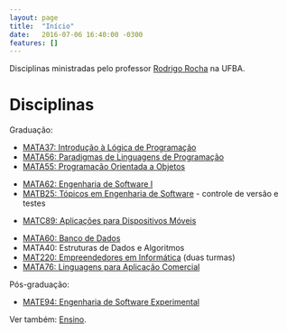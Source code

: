 ```yaml
---
layout: page
title:  "Início"
date:   2016-07-06 16:40:00 -0300
features: []
---
```


Disciplinas ministradas pelo professor [Rodrigo Rocha](https://rodrigorgs.github.io/) na UFBA.

# Disciplinas

Graduação:

- [MATA37: Introdução à Lógica de Programação](mata37)
- [MATA56: Paradigmas de Linguagens de Programação](mata56)
- [MATA55: Programação Orientada a Objetos](poo)
<!--  -->
- [MATA62: Engenharia de Software I](mata62)
- [MATB25: Tópicos em Engenharia de Software](topicos-es) - controle de versão e testes
<!--  -->
- [MATC89: Aplicações para Dispositivos Móveis](mobile)
<!-- -  -->
- [MATA60: Banco de Dados](https://disciplinas.dcc.ufba.br/MATA60/Aulas20152)
- MATA40: Estruturas de Dados e Algoritmos
- [MAT220: Empreendedores em Informática](http://www.moodle.ufba.br/course/view.php?id=869) (duas turmas)
- [MATA76: Linguagens para Aplicação Comercial](http://ufbalac.blogspot.com/)

Pós-graduação:

- [MATE94: Engenharia de Software Experimental](https://github.com/rodrigorgs/analise-quantitativa)

Ver também: [Ensino](https://rodrigorgs.github.io/ensino).

